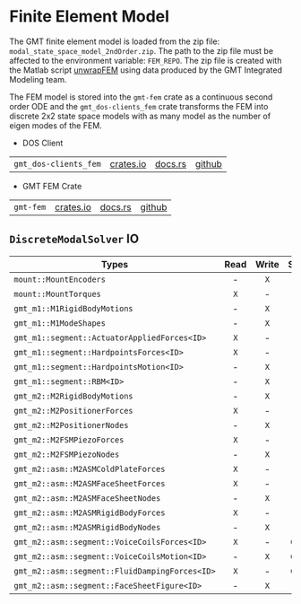 # Finite Element Model

The GMT finite element model is loaded from the zip file: `modal_state_space_model_2ndOrder.zip`.
The path to the zip file must be affected to the environment variable: `FEM_REPO`.
The zip file is created with the Matlab script [unwrapFEM](https://github.com/rconan/fem/blob/main/tools/unwrapFEM.m) using data produced by the GMT Integrated Modeling team.

The FEM model is stored into the `gmt-fem` crate as a continuous second order ODE and the `gmt_dos-clients_fem` crate transforms the FEM into discrete 2x2 state space models with as many model as the number of eigen modes of the FEM.

 * DOS Client

|||||
|-|-|-|-|
|`gmt_dos-clients_fem`| [crates.io](https://crates.io/crates/gmt_dos-clients_fem) | [docs.rs](https://docs.rs/gmt_dos-clients_fem) | [github](https://github.com/rconan/dos-actors/tree/main/clients/fem) |
 
 * GMT FEM Crate


|||||
|-|-|-|-|
|`gmt-fem`| [crates.io](https://crates.io/crates/gmt-fem) | [docs.rs](https://docs.rs/gmt-fem) | [github](https://github.com/rconan/fem) |


## `DiscreteModalSolver` IO 

| Types | Read | Write | Size |
| ----- |:----:|:-----:|:----:|
| `mount::MountEncoders` | - | `X` | - |
| `mount::MountTorques` | `X` | - | - |
| `gmt_m1::M1RigidBodyMotions` | - | `X` | `42` |
| `gmt_m1::M1ModeShapes` | - | `X` | - |
| `gmt_m1::segment::ActuatorAppliedForces<ID>` | `X` | - | - |
| `gmt_m1::segment::HardpointsForces<ID>` | `X` | - | - |
| `gmt_m1::segment::HardpointsMotion<ID>` | - | `X` | - | 
| `gmt_m1::segment::RBM<ID>` | - | `X` | - | 
| `gmt_m2::M2RigidBodyMotions` | - | `X` | `42` |
| `gmt_m2::M2PositionerForces` | `X` | - | - |
| `gmt_m2::M2PositionerNodes` | - | `X` | - |
| `gmt_m2::M2FSMPiezoForces` | `X` | - | - |
| `gmt_m2::M2FSMPiezoNodes` | - | `X` | - |
| `gmt_m2::asm::M2ASMColdPlateForces` | `X` | - | - |
| `gmt_m2::asm::M2ASMFaceSheetForces` | `X` | - | - |
| `gmt_m2::asm::M2ASMFaceSheetNodes` | - | `X` | - |
| `gmt_m2::asm::M2ASMRigidBodyForces` | `X` | - | - |
| `gmt_m2::asm::M2ASMRigidBodyNodes` | - | `X` | - |
| `gmt_m2::asm::segment::VoiceCoilsForces<ID>` | `X` | - | `675` |
| `gmt_m2::asm::segment::VoiceCoilsMotion<ID>` | - | `X` | `675` |
| `gmt_m2::asm::segment::FluidDampingForces<ID>` | `X` | - | `675` |
| `gmt_m2::asm::segment::FaceSheetFigure<ID>` | - | `X` | - |

